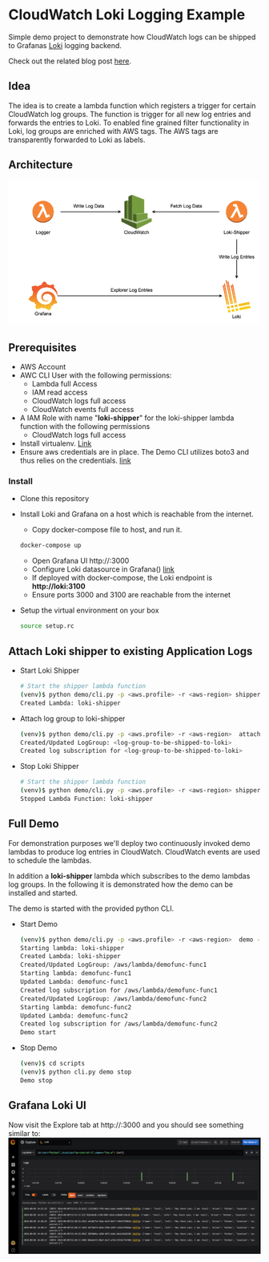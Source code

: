 # CloudWatch Loki Logging Example
Simple demo project to demonstrate how CloudWatch logs can be shipped to Grafanas [Loki](https://grafana.com/loki "Loki Homepage") logging backend.  

Check out the related blog post [here](https://www.novatec-gmbh.de/en/blog/integrating-cloudwatch-logs-with-grafanas-loki/).

## Idea
The idea is to create a lambda function which registers a trigger for certain CloudWatch log groups. The function is trigger for all new log entries and forwards
the entries to Loki. To enabled fine grained filter functionality in Loki, log groups are enriched with AWS tags. The AWS tags are transparently forwarded
to Loki as labels.

## Architecture

![Architecture](images/loki-architecture.png)

## Prerequisites  
- AWS Account
- AWC CLI User with the following permissions:
    - Lambda full Access
    - IAM read access
    - CloudWatch logs full access
    - CloudWatch events full access
- A IAM Role with name "**loki-shipper**" for the loki-shipper lambda function with the following permissions
    -  CloudWatch logs full access
- Install virtualenv. [Link](https://virtualenv.pypa.io/en/stable/installation/)
- Ensure aws credentials are in place. The Demo CLI utilizes boto3 and thus relies on the credentials.
  [link](https://boto3.amazonaws.com/v1/documentation/api/latest/guide/configuration.html)

### Install
- Clone this repository
- Install Loki and Grafana on a host which is reachable from the internet.
    - Copy docker-compose file to host, and run it.
    ```bash
    docker-compose up
    ```
    - Open Grafana UI http://<host-ip>:3000
    - Configure Loki datasource in Grafana() [link](https://grafana.com/docs/features/datasources/loki/)
    - If deployed with docker-compose, the Loki endpoint is **http://loki:3100**
    - Ensure ports 3000 and 3100 are reachable from the internet
    
- Setup the virtual environment on your box
    ```bash
    source setup.rc
    ```  

## Attach Loki shipper to existing Application Logs

- Start Loki Shipper

    ```bash
    # Start the shipper lambda function
    (venv)$ python demo/cli.py -p <aws.profile> -r <aws-region> shipper -l http://<host-ip>:3100 start
    Created Lambda: loki-shipper
    ```

- Attach log group to loki-shipper
    ```bash
    (venv)$ python demo/cli.py -p <aws.profile> -r <aws-region>  attach --tags "tag1=tag1value" -t "tag2=tag2value" <log-group-to-be-shipped-to-loki>
    Created/Updated LogGroup: <log-group-to-be-shipped-to-loki>
    Created log subscription for <log-group-to-be-shipped-to-loki>
    ```
 
- Stop Loki Shipper
    ```bash
    # Start the shipper lambda function
    (venv)$ python demo/cli.py -p <aws.profile> -r <aws-region> shipper stop
    Stopped Lambda Function: loki-shipper
    ```

## Full Demo
For demonstration purposes we'll deploy two continuously invoked demo lambdas to produce log entries in CloudWatch. CloudWatch events are used to 
schedule the lambdas. 

In addition a **loki-shipper** lambda which subscribes to the demo lambdas log groups.
In the following it is demonstrated how the demo can be installed and started.

The demo is started with the provided python CLI. 

- Start Demo
    ````bash
    (venv)$ python demo/cli.py -p <aws.profile> -r <aws-region>  demo -l http://<host-ip>:3100  start   
    Starting lambda: loki-shipper
    Created Lambda: loki-shipper
    Created/Updated LogGroup: /aws/lambda/demofunc-func1
    Starting lambda: demofunc-func1
    Updated Lambda: demofunc-func1
    Created log subscription for /aws/lambda/demofunc-func1
    Created/Updated LogGroup: /aws/lambda/demofunc-func2
    Starting lambda: demofunc-func2
    Updated Lambda: demofunc-func2
    Created log subscription for /aws/lambda/demofunc-func2
    Demo start
    ````
- Stop Demo
    ````bash
    (venv)$ cd scripts
    (venv)$ python cli.py demo stop
    Demo stop
    ````


## Grafana Loki UI
Now visit the Explore tab at http://<host-ip>:3000 and you should see something similar to:  
![Grafana](images/grafana-explore.png)



 